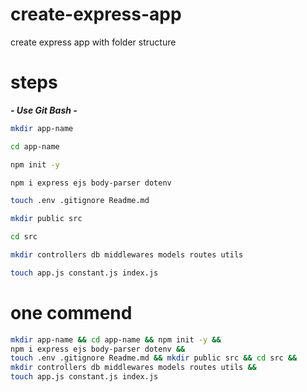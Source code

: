 # create-express-app

create express app with folder structure

# steps

**_- Use Git Bash -_**

```bash
mkdir app-name
```

```bash
cd app-name
```

```bash
npm init -y
```

```bash
npm i express ejs body-parser dotenv
```

```bash
touch .env .gitignore Readme.md
```

```bash
mkdir public src
```

```bash
cd src
```

```bash
mkdir controllers db middlewares models routes utils
```

```bash
touch app.js constant.js index.js
```

# one commend

```bash
mkdir app-name && cd app-name && npm init -y &&
npm i express ejs body-parser dotenv &&
touch .env .gitignore Readme.md && mkdir public src && cd src &&
mkdir controllers db middlewares models routes utils &&
touch app.js constant.js index.js
```
